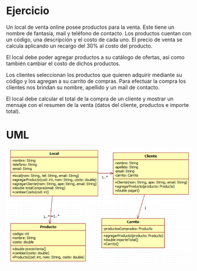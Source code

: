 # Ejercicio
Un local de venta online posee productos para la venta. Este tiene un nombre de
fantasía, mail y teléfono de contacto. Los productos cuentan con un código, una
descripción y el costo de cada uno. El precio de venta se calcula aplicando un recargo
del 30% al costo del producto.

El local debe poder agregar productos a su catálogo de ofertas, así como también
cambiar el costo de dichos productos.

Los clientes seleccionan los productos que quieren adquirir mediante su código y los
agregan a su carrito de compras. Para efectuar la compra los clientes nos brindan su
nombre, apellido y un mail de contacto.

El local debe calcular el total de la compra de un cliente y mostrar un mensaje con el
resumen de la venta (datos del cliente, productos e importe total).

# UML
![img.png](img.png)
